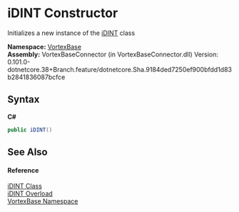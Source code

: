 # iDINT Constructor 
 

Initializes a new instance of the <a href="T_VortexBase_iDINT.md">iDINT</a> class

**Namespace:**&nbsp;<a href="N_VortexBase.md">VortexBase</a><br />**Assembly:**&nbsp;VortexBaseConnector (in VortexBaseConnector.dll) Version: 0.101.0-dotnetcore.38+Branch.feature/dotnetcore.Sha.9184ded7250ef900bfdd1d83b2841836087bcfce

## Syntax

**C#**<br />
``` C#
public iDINT()
```


## See Also


#### Reference
<a href="T_VortexBase_iDINT.md">iDINT Class</a><br /><a href="Overload_VortexBase_iDINT__ctor.md">iDINT Overload</a><br /><a href="N_VortexBase.md">VortexBase Namespace</a><br />